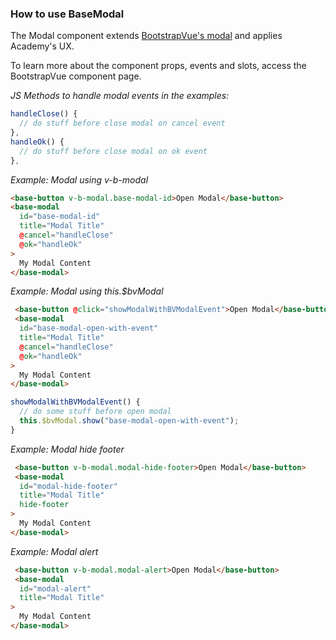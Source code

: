 ### How to use BaseModal

The Modal component extends [BootstrapVue's modal](https://bootstrap-vue.org/docs/components/modal) and applies Academy's UX.

To learn more about the component props, events and slots, 
access the BootstrapVue component page.

_JS Methods to handle modal events in the examples:_

```js
handleClose() {
  // do stuff before close modal on cancel event
},
handleOk() {
  // do stuff before close modal on ok event
},
```

_Example: Modal using v-b-modal_

```html
<base-button v-b-modal.base-modal-id>Open Modal</base-button>
<base-modal
  id="base-modal-id"
  title="Modal Title"
  @cancel="handleClose"
  @ok="handleOk"
>
  My Modal Content
</base-modal>
```

_Example: Modal using this.$bvModal_

```html
 <base-button @click="showModalWithBVModalEvent">Open Modal</base-button>
 <base-modal
  id="base-modal-open-with-event"
  title="Modal Title"
  @cancel="handleClose"
  @ok="handleOk"
>
  My Modal Content
</base-modal>
```

```js
showModalWithBVModalEvent() {
  // do some stuff before open modal
  this.$bvModal.show("base-modal-open-with-event");
}
```

_Example: Modal hide footer_

```html
 <base-button v-b-modal.modal-hide-footer>Open Modal</base-button>
 <base-modal
  id="modal-hide-footer"
  title="Modal Title"
  hide-footer
>
  My Modal Content
</base-modal>
```

_Example: Modal alert_

```html
 <base-button v-b-modal.modal-alert>Open Modal</base-button>
 <base-modal
  id="modal-alert"
  title="Modal Title"
>
  My Modal Content
</base-modal>
```
